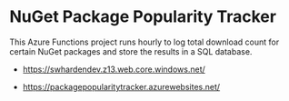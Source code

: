 # NuGet Package Popularity Tracker

This Azure Functions project runs hourly to log total download count for certain NuGet packages and store the results in a SQL database. 

* https://swhardendev.z13.web.core.windows.net/

* https://packagepopularitytracker.azurewebsites.net/
